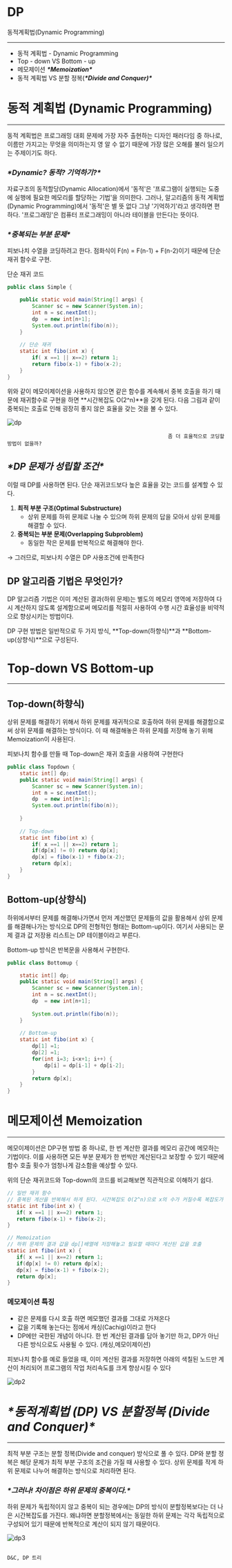 # DP

동적계획법(Dynamic Programming)

------

- 동적 계획법 - Dynamic Programming
- Top - down VS Bottom - up
- 메모제이션 ***\*Memoization\****
- 동적 계획법 VS 분할 정복(***\*Divide and Conquer)\****

# 동적 계획법 (Dynamic Programming)

------

동적 계획법은 프로그래밍 대회 문제에 가장 자주 출현하는 디자인 패러다임 중 하나로, 이름만 가지고는 무엇을 의미하는지 영 알 수 없기 때문에 가장 많은 오해를 불러 일으키는 주제이기도 하다.

### ***\*Dynamic? 동적? 기억하기?\****

자료구조의 동적할당(Dynamic Allocation)에서 '동적'은 '프로그램이 실행되는 도중에 실행에 필요한 메모리를 할당하는 기법'을 의미한다. 그러나, 알고리즘의 동적 계획법(Dynamic Programming)에서 '동적'은 별 뜻 없다 그냥 '기억하기'라고 생각하면 편하다. '프로그래밍'은 컴퓨터 프로그래밍이 아니라 테이블을 만든다는 뜻이다.

### ***\*중복되는 부분 문제\****

피보나치 수열을 코딩하려고 한다. 점화식이 F(n) = F(n-1) + F(n-2)이기 때문에 단순 재귀 함수로 구현.

단순 재귀 코드

```java
public class Simple {

	public static void main(String[] args) {
		Scanner sc = new Scanner(System.in);
		int n = sc.nextInt();
		dp  = new int[n+1];
		System.out.println(fibo(n));
	}
	
	// 단순 재귀
	static int fibo(int x) {
		if( x ==1 || x==2) return 1;
		return fibo(x-1) + fibo(x-2);
	}
}
```

위와 같이 메모이제이션을 사용하지 않으면 같은 함수를 계속해서 중복 호출을 하기 때문에 재귀함수로 구현을 하면 **시간복잡도 O(2^n)**을 갖게 된다. 다음 그림과 같이 중복되는 호출로 인해 굉장히 좋지 않은 효율을 갖는 것을 볼 수 있다.

![dp](https://s3-us-west-2.amazonaws.com/secure.notion-static.com/429d9f05-8ffa-4569-898b-02bbffef4dc5/Untitled.png)

```
                                                    좀 더 효율적으로 코딩할 방법이 없을까?
```

## ***\*DP 문제가 성립할 조건\****

이럴 때 DP를 사용하면 된다. 단순 재귀코드보다 높은 효율을 갖는 코드를 설계할 수 있다.

1. **최적 부분 구조(Optimal Substructure)**
   - 상위 문제를 하위 문제로 나눌 수 있으며 하위 문제의 답을 모아서 상위 문제를 해결할 수 있다.
2. **중복되는 부분 문제(Overlapping Subproblem)**
   - 동일한 작은 문제를 반복적으로 해결해야 한다.

→ 그러므로, 피보나치 수열은 DP 사용조건에 만족한다

## **DP 알고리즘 기법은 무엇인가?**

DP 알고리즘 기법은 이미 계산된 결과(하위 문제)는 별도의 메모리 영역에 저장하여 다시 계산하지 않도록 설계함으로써 메모리를 적절히 사용하여 수행 시간 효율성을 비약적으로 향상시키는 방법이다.

DP 구현 방법은 일반적으로 두 가지 방식, **Top-down(하향식)**과 **Bottom-up(상향식)**으로 구성된다.

# Top-down VS Bottom-up

------

## Top-down(하향식)

상위 문제를 해결하기 위해서 하위 문제를 재귀적으로 호출하여  하위 문제를 해결함으로써 상위 문제를 해결하는 방식이다. 이 때 해결해놓은 하위 문제를 저장해 놓기 위해 Memoization이 사용된다.

피보나치 함수를 만들 때 Top-down은 재귀 호출을 사용하여 구현한다

```java
public class Topdown {
	static int[] dp;
	public static void main(String[] args) {
		Scanner sc = new Scanner(System.in);
		int n = sc.nextInt();
		dp  = new int[n+1];
		System.out.println(fibo(n));
		
	}
	
    // Top-down
	static int fibo(int x) {
		if( x ==1 || x==2) return 1;
		if(dp[x] != 0) return dp[x];
		dp[x] = fibo(x-1) + fibo(x-2);
		return dp[x];
	}
}
```

## Bottom-up(상향식)

하위에서부터 문제를 해결해나가면서 먼저 계산했던 문제들의 값을 활용해서 상위 문제를 해결해나가는 방식으로 DP의 전형적인 형태는 Bottom-up이다. 여기서 사용되는 문제 결과 값 저장용 리스트는 DP 테이블이라고 부른다.

Bottom-up 방식은 반복문을 사용해서 구현한다.

```java
public class Bottomup {

	static int[] dp;
	public static void main(String[] args) {
		Scanner sc = new Scanner(System.in);
		int n = sc.nextInt();
		dp  = new int[n+1];
		
		System.out.println(fibo(n));
	}
	
    // Bottom-up
	static int fibo(int x) {
		dp[1] =1;
		dp[2] =1;
		for(int i=3; i<x+1; i++) {
			dp[i] = dp[i-1] + dp[i-2];
		}
		return dp[x];
	}
}
```

# 메모제이션 Memoization

------

메모이제이션은 DP구현 방법 중 하나로, 한 번 계산한 결과를 메모리 공간에 메모하는 기법이다. 이를 사용하면 모든 부분 문제가 한 번씩만 계산된다고 보장할 수 있기 때문에 함수 호출 횟수가 엄청나게 감소함을 예상할 수 있다.

위의 단순 재귀코드와 Top-down의 코드를 비교해보면 직관적으로 이해하기 쉽다.

```java
// 일반 재귀 함수
// 중복된 계산을 반복해서 하게 된다. 시간복잡도 O(2^n)으로 x의 수가 커질수록 복잡도가 엄청나게 커짐
static int fibo(int x) {
   if( x ==1 || x==2) return 1;
   return fibo(x-1) + fibo(x-2);
}

// Memoization 
// 하위 문제의 결과 값을 dp[]배열에 저장해놓고 필요할 때마다 계산된 값을 호출
static int fibo(int x) {
   if( x ==1 || x==2) return 1;
   if(dp[x] != 0) return dp[x];
   dp[x] = fibo(x-1) + fibo(x-2);
   return dp[x];
}
```

### **메모제이션 특징**

- 같은 문제를 다시 호출 하면 메모했던 결과를 그대로 가져온다
- 값을 기록해 놓는다는 점에서 캐싱(Cachig)이라고 한다
- DP에만 국한된 개념이 아니다. 한 번 계산된 결과를 담아 놓기만 하고, DP가 아닌 다른 방식으로도 사용될 수 있다. (캐싱,메모이제이션)

피보나치 함수를 예로 들었을 때, 이미 계산된 결과를 저장하면 아래의 색칠된 노드만 계산이 처리되어 프로그램의 작업 처리속도를 크게 향상시킬 수 있다

![dp2](https://s3-us-west-2.amazonaws.com/secure.notion-static.com/503931ac-5bc9-4b75-9fe2-c68204ba4193/Untitled.png)

# ***\*동적계획법 (DP) VS 분할정복 (Divide and Conquer)\****

------

최적 부분 구조는 분할 정복(Divide and conquer) 방식으로 풀 수 있다. DP와 분할 정복은 해당 문제가 최적 부분 구조의 조건을 가질 때 사용할 수 있다. 상위 문제를 작게 하위 문제로 나누어 해결하는 방식으로 처리하면 된다.

### ***\*그러나! 차이점은 하위 문제의 중복이다.\****

하위 문제가 독립적이지 않고 중복이 되는 경우에는 DP의 방식이 분할정복보다는 더 나은 시간복잡도를 가진다. 왜냐하면 분할정복에서는 동일한 하위 문제는 각각 독립적으로 구성되어 있기 때문에 반복적으로 계산이 되지 않기 때문이다.

![dp3](https://s3-us-west-2.amazonaws.com/secure.notion-static.com/c3f06ba1-16ac-46a5-8105-4a1f3d72ca16/Untitled.png)

```
                                                                   D&C, DP 트리
```